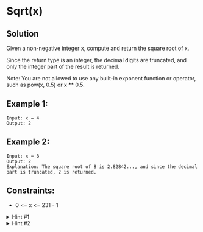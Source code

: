 # Sqrt(x)

## Solution

Given a non-negative integer x, compute and return the square root of x.

Since the return type is an integer, the decimal digits are truncated, and only the integer part of the result is returned.

Note: You are not allowed to use any built-in exponent function or operator, such as pow(x, 0.5) or x \*\* 0.5.

## Example 1:

```
Input: x = 4
Output: 2
```

## Example 2:

```
Input: x = 8
Output: 2
Explanation: The square root of 8 is 2.82842..., and since the decimal part is truncated, 2 is returned.
```

## Constraints:

- 0 <= x <= 231 - 1

<details>
<summary>Hint #1</summary>
Try exploring all integers. (Credits: @annujoshi)
</details>

<details>
<summary>Hint #2</summary>
Use the sorted property of integers to reduced the search space. (Credits: @annujoshi)
</details>
